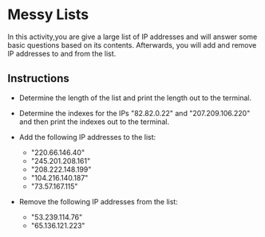 # Messy Lists

In this activity,you are give a large list of IP addresses and will answer some basic questions based on its contents. Afterwards, you will add and remove IP addresses to and from the list.

## Instructions

 * Determine the length of the list and print the length out to the terminal.

  * Determine the indexes for the IPs "82.82.0.22" and "207.209.106.220" and then print the indexes out to the terminal.

  * Add the following IP addresses to the list:

      * "220.66.146.40"
      * "245.201.208.161"
      * "208.222.148.199"
      * "104.216.140.187"
      * "73.57.167.115"

  * Remove the following IP addresses from the list:

      * "53.239.114.76"
      * "65.136.121.223"
